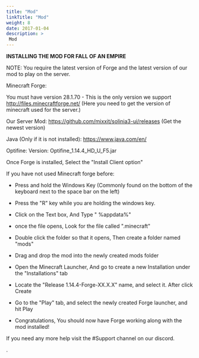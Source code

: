 ```yaml
---
title: "Mod"
linkTitle: "Mod"
weight: 8
date: 2017-01-04
description: >
 Mod
---
```


**INSTALLING THE MOD FOR FALL OF AN EMPIRE**

NOTE: You require the latest version of Forge and the latest version of our mod to play on the server.

Minecraft Forge:

You must have version 28.1.70 - This is the only version we support
http://files.minecraftforge.net/ (Here you need to get the version of minecraft used for the server.)

Our Server Mod:
https://github.com/mixxit/solinia3-ui/releases (Get the newest version)

Java (Only if it is not installed):
https://www.java.com/en/

Optifine:
Version: Optifine_1.14.4_HD_U_F5.jar

Once Forge is installed, Select the "Install Client option"

If you have not used Minecraft forge before:

* Press and hold the Windows Key (Commonly found on the bottom of the keyboard next to the space bar on the left)

* Press the "R" key while you are holding the windows key.

* Click on the Text box, And Type " %appdata%"

* once the file opens, Look for the file called ".minecraft"

* Double click the folder so that it opens, Then create a folder named "mods"

* Drag and drop the mod into the newly created mods folder

* Open the Minecraft Launcher, And go to create a new Installation under the "Installations" tab

* Locate the "Release 1.14.4-Forge-XX.X.X" name, and select it. After click Create
* Go to the "Play" tab, and select the newly created Forge launcher, and hit Play
* Congratulations, You should now have Forge working along with the mod installed!

If you need any more help visit the #Support channel on our discord.


.
